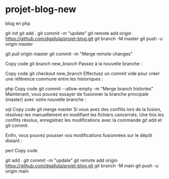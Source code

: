 # projet-blog-new
blog en php

git init 
git add . 
git commit -m "update"
 git remote add origin https://github.com/dgallula/projet-blog.git 
git branch -M master 
git push -u origin master 


git pull origin master
git commit -m "Merge remote changes"


Copy code
git branch new_branch
Passez à la nouvelle branche :

Copy code
git checkout new_branch
Effectuez un commit vide pour créer une référence commune entre les historiques :

php
Copy code
git commit --allow-empty -m "Merge branch histories"
Maintenant, vous pouvez essayer de fusionner la branche principale (master) avec votre nouvelle branche :

sql
Copy code
git merge master
Si vous avez des conflits lors de la fusion, résolvez-les manuellement en modifiant les fichiers concernés. Une fois les conflits résolus, enregistrez les modifications avec la commande git add et git commit.

Enfin, vous pouvez pousser vos modifications fusionnées sur le dépôt distant :

perl
Copy code


git add .
git commit -m "update"
git remote add origin https://github.com/dgallula/projet-blog.git
git branch -M main
git push -u origin main
